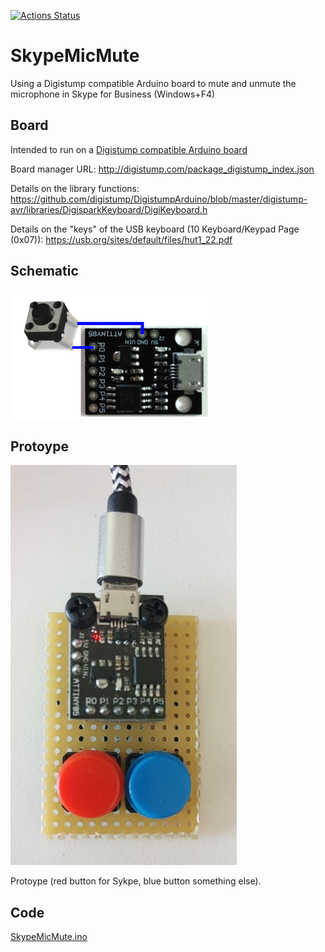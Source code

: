 [![Actions Status](https://github.com/crathje/SkypeMicMute/workflows/PlatformIO%20CI/badge.svg)](https://github.com/crathje/SkypeMicMute/actions)


# SkypeMicMute
Using a Digistump compatible Arduino board to mute and unmute the microphone in Skype for Business (Windows+F4)

## Board
Intended to run on a [Digistump compatible Arduino board](https://www.aliexpress.com/af/digispark-attiny85.html)

Board manager URL: http://digistump.com/package_digistump_index.json

Details on the library functions: https://github.com/digistump/DigistumpArduino/blob/master/digistump-avr/libraries/DigisparkKeyboard/DigiKeyboard.h

Details on the "keys" of the USB keyboard (10 Keyboard/Keypad Page (0x07)): https://usb.org/sites/default/files/hut1_22.pdf


## Schematic
![badly drawn schematic](SkypeMicMute_schematic.png?raw=true)

## Protoype
![working prototype](SkypeMicMute_prototype.jpg?raw=true)

Protoype (red button for Sykpe, blue button something else). 


## Code

[SkypeMicMute.ino](SkypeMicMute/src/SkypeMicMute.ino)
